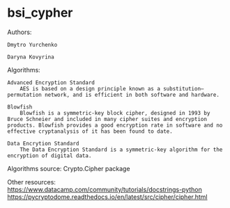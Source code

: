 # bsi_cypher

Authors:

    Dmytro Yurchenko

    Daryna Kovyrina

Algorithms:

    Advanced Encryption Standard
        AES is based on a design principle known as a substitution–permutation network, and is efficient in both software and hardware.

    Blowfish
        Blowfish is a symmetric-key block cipher, designed in 1993 by Bruce Schneier and included in many cipher suites and encryption products. Blowfish provides a good encryption rate in software and no effective cryptanalysis of it has been found to date.

    Data Encrytion Standard
        The Data Encryption Standard is a symmetric-key algorithm for the encryption of digital data.

Algorithms source:
    Crypto.Cipher package

Other resources:
    https://www.datacamp.com/community/tutorials/docstrings-python
    https://pycryptodome.readthedocs.io/en/latest/src/cipher/cipher.html
